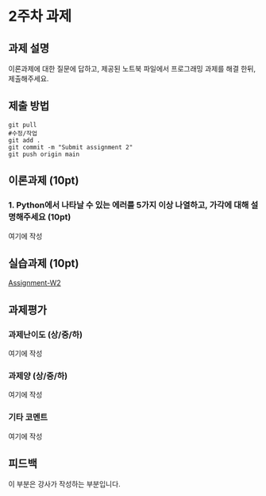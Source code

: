 # 2주차 과제


## 과제 설명
이론과제에 대한 질문에 답하고, 제공된 노트북 파일에서 프로그래밍 과제를 해결 한뒤, 제출해주세요.

## 제출 방법
```
git pull
#수정/작업
git add .
git commit -m "Submit assignment 2"
git push origin main
```


## 이론과제 (10pt)
### 1. Python에서 나타날 수 있는 에러를 5가지 이상 나열하고, 가각에 대해 설명해주세요 (10pt)
여기에 작성


## 실습과제 (10pt)
[Assignment-W2]

[Assignment-W2]: W02-assignment.ipynb

## 과제평가
### 과제난이도 (상/중/하)
여기에 작성
### 과제양 (상/중/하)
여기에 작성
### 기타 코멘트
여기에 작성

## 피드백
이 부분은 강사가 작성하는 부분입니다.